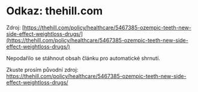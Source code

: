 # Odkaz: thehill.com

Zdroj: [https://thehill.com/policy/healthcare/5467385-ozempic-teeth-new-side-effect-weightloss-drugs/](https://thehill.com/policy/healthcare/5467385-ozempic-teeth-new-side-effect-weightloss-drugs/)

Nepodařilo se stáhnout obsah článku pro automatické shrnutí.

Zkuste prosím původní zdroj: https://thehill.com/policy/healthcare/5467385-ozempic-teeth-new-side-effect-weightloss-drugs/

